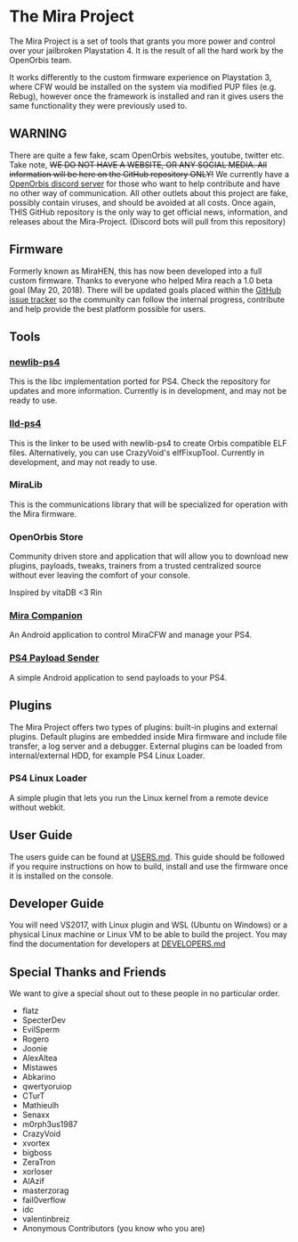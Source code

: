 # The Mira Project
The Mira Project is a set of tools that grants you more power and control over your jailbroken Playstation 4. It is the result of all the  hard work by the OpenOrbis team.

It works differently to the custom firmware experience on Playstation 3, where CFW would be installed on the system via modified PUP files (e.g. Rebug), however once the framework is installed and ran it gives users the same functionality they were previously used to.

## WARNING

There are quite a few fake, scam OpenOrbis websites, youtube, twitter etc. Take note, ~~WE DO NOT HAVE A WEBSITE, OR ANY SOCIAL MEDIA. All information will be here on the GitHub repository ONLY!~~ We currently have a [OpenOrbis discord server](https://discord.gg/GQr8ydn) for those who want to help contribute and have no other way of communication. All other outlets about this project are fake, possibly contain viruses, and should be avoided at all costs. Once again, THIS GitHub repository is the only way to get official news, information, and releases about the Mira-Project. (Discord bots will pull from this repository)

## Firmware

Formerly known as MiraHEN, this has now been developed into a full custom firmware. Thanks to everyone who helped Mira reach a 1.0 beta goal (May 20, 2018). There will be updated goals placed within the [GitHub issue tracker](https://github.com/OpenOrbis/mira-project/milestones) so the community can follow the internal progress, contribute and help provide the best platform possible for users.

## Tools

### [newlib-ps4](https://github.com/OpenOrbis/newlib)

This is the libc implementation ported for PS4. Check the repository for updates and more information. Currently is in development, and may not be ready to use.

### [lld-ps4](https://github.com/OpenOrbis/lld)

This is the linker to be used with newlib-ps4 to create Orbis compatible ELF files. Alternatively, you can use CrazyVoid's elfFixupTool. Currently in development, and may not ready to use.

### MiraLib

This is the communications library that will be specialized for operation with the Mira firmware.

### OpenOrbis Store

Community driven store and application that will allow you to download new plugins, payloads, tweaks, trainers from a trusted centralized source without ever leaving the comfort of your console.

Inspired by vitaDB <3 Rin

### [Mira Companion](https://github.com/OpenOrbis/mira-toolbox/tree/master/Mira-Companion)

An Android application to control MiraCFW and manage your PS4.

### [PS4 Payload Sender](https://github.com/valentinbreiz/PS4-Payload-Sender-Android)

A simple Android application to send payloads to your PS4.

## Plugins

The Mira Project offers two types of plugins: built-in plugins and external plugins. Default plugins are embedded inside Mira firmware and include file transfer, a log server and a debugger. External plugins can be loaded from internal/external HDD, for example PS4 Linux Loader.

### PS4 Linux Loader

A simple plugin that lets you run the Linux kernel from a remote device without webkit.

## User Guide

The users guide can be found at [USERS.md](https://github.com/OpenOrbis/mira-project/blob/master/USERS.md). This guide should be followed if you require instructions on how to build, install and use the firmware once it is installed on the console.

## Developer Guide

You will need VS2017, with Linux plugin and WSL (Ubuntu on Windows) or a physical Linux machine or Linux VM to be able to build the project. You may find the documentation for developers at [DEVELOPERS.md](https://github.com/OpenOrbis/mira-project/blob/master/DEVELOPERS.md)

## Special Thanks and Friends

We want to give a special shout out to these people in no particular order.

* flatz
* SpecterDev
* EvilSperm
* Rogero
* Joonie
* AlexAltea
* Mistawes
* Abkarino
* qwertyoruiop
* CTurT
* Mathieulh
* Senaxx
* m0rph3us1987
* CrazyVoid
* xvortex
* bigboss
* ZeraTron
* xorloser
* AlAzif
* masterzorag
* fail0verflow
* idc
* valentinbreiz
* Anonymous Contributors (you know who you are)
